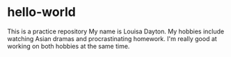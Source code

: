 # hello-world
This is a practice repository
My name is Louisa Dayton. My hobbies include watching Asian dramas and procrastinating homework. I'm really good at working on both hobbies at the same time. 
